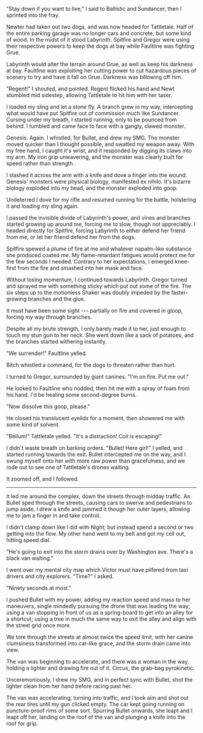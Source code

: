 "Stay down if you want to live," I said to Ballistic and Sundancer, then I sprinted into the
fray.

Newter had taken out two dogs, and was now headed for Tattletale. Half of the entire parking
garage was no longer cars and concrete, but some kind of wood. In the midst of it stood Labyrinth.
Spitfire and Gregor were using their respective powers to keep the dogs at bay while Faultline was
fighting Grue.

Labyrinth would alter the terrain around Grue, as well as keep his darkness at bay. Faultline was exploiting
her cutting power to cut hazardous pieces of scenery to try and have it fall on Grue. Darkness was billowing
off him.

"Regent!" I shouted, and pointed. Regent flicked his hand and Newt stumbled mid sidestep, allowing
Tattletale to hit him with her taser.

I loaded my sling and let a stone fly. A branch grew in my way, intercepting what would have put Spitfire out
of commission much like Sundancer. Cursing under my breath, I started running, only to be pounced from
behind. I tumbled and came face to face with a gangly, clawed monster.

Genesis. Again. I whistled, for Bullet, and drew my SMG. The monster moved quicker than I thought possible,
and swatted my weapon away. With my free hand, I caught it's wrist, and it responded by digging its claws
into my arm. My iron grip unwavering, and the monster was clearly built for speed rather than strength.

I slashed it across the arm with a knife and dove a finger into the wound. Genesis' monsters were physical
biology, manifested ex nihilo. It's bizarre biology exploded into my head, and the monster exploded into goop.

Undeterred I dove for my rifle and resumed running for the battle, holstering it and loading my sling again.

I passed the invisible divide of Labyrinth's power, and vines and branches started growing up around me, forcing
me to slow, though not appreciably. I headed directly for Spitfire, forcing Labyrinth to either defend her
friend from me, or let her friend defend her from the dogs.

Spitfire spewed a plume of fire at me and whatever napalm-like substance she produced coated me. My
flame-retardant fatigues would protect me for the few seconds I needed. Contrary to her expectations,
I emerged knee-first from the fire and smashed into her mask and face.

Without losing momentum, I continued towards Labyrinth. Gregor turned and sprayed me with something
sticky which put out some of the fire. The six steps up to the motionless Shaker was
doubly impeded by the faster-growing branches and the glue.

It must have been some sight --- partially on fire and covered in gloop, forcing my way through branches.

Despite all my brute strength, I only barely made it to her, just enough to touch my stun gun to her neck.
She went down like a sack of potatoes, and the branches started withering instantly.

"We surrender!" Faultline yelled.

Bitch whistled a command, for the dogs to threaten rather than hurt.

I turned to Gregor, surrounded by giant canines. "I'm on fire. Put me out."

He looked to Faultline who nodded, then hit me with a spray of foam from his hand. I'd be healing
some second-degree burns. 

"Now dissolve this goop, please."

He closed his translucent eyelids for a moment, then showered me with some kind of solvent.

"Bellum!" Tattletale yelled. "It's a distraction! Coil is escaping!"

I didn't waste breath on barking orders. "Bullet! Here girl!" I yelled, and started running
towards the exit. Bullet intercepted me on the way, and I swung myself onto her with more
raw power than gracefulness, and we rode out to see one of Tattletale's drones waiting.

It zoomed off, and I followed.

----

It led me around the complex, down the streets through midday traffic. As Bullet sped through
the streets, causing cars to swerve and pedestrians to jump aside, I drew a knife and jammed it
though her outer layers, allowing me to jam a finger in and take control.

I didn't clamp down like I did with Night; but instead spend a second or two getting into the
flow. My other hand went to my belt and got my cell out, hitting speed dial.

"He's going to exit into the storm drains over by Washington ave. There's a black van waiting."

I went over my mental city map which Victor must have pilfered from taxi drivers and city
explorers. "Time?" I asked.

"Ninety seconds at most."

I pushed Bullet with my power, adding my reaction speed and mass to her maneuvers, single mindedly
pursuing the drone that was leading the way; using a van stopping in front of us as a spring-board
to get into an alley for a shortcut; using a tree in much the same way to exit the alley and align with
the street grid once more.

We tore through the streets at almost twice the speed limit, with her canine clumsiness transformed
into cat-like grace, and the storm drain came into view.

The van was beginning to accelerate, and there was a woman in the way, holding a lighter and drawing
fire out of it. Circus, the grab-bag pyrokinetic.

Unceremoniously, I drew my SMG, and in perfect sync with Bullet, shot the lighter clean from her hand
before racing past her.

The van was accelerating, turning into traffic, and I took aim and shot out the rear tires until
my gun clicked empty. The car kept going running on puncture-proof rims of some sort. Spurring
Bullet onwards, she leapt and I leapt off her, landing on the roof of the van and plunging a knife
into the roof for grip.
